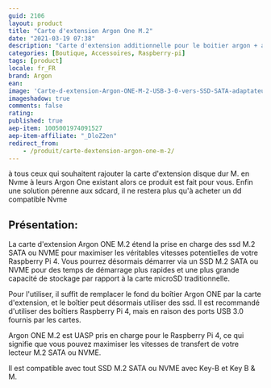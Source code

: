 ```yaml
---
guid: 2106
layout: product 
title: "Carte d'extension Argon One M.2"
date: "2021-03-19 07:38"
description: "Carte d'extension additionnelle pour le boitier argon + afin de pouvoir intégrer un disque dur NVME"
categories: [Boutique, Accessoires, Raspberry-pi]
tags: [product]
locale: fr_FR
brand: Argon
ean: 
image: 'Carte-d-extension-Argon-ONE-M-2-USB-3-0-vers-SSD-SATA-adaptateur-NVME.jpg'
imageshadow: true
comments: false
rating:  
published: true
aep-item: 1005001974091527
aep-item-affiliate: "_DloZ2en"
redirect_from: 
    - /produit/carte-dextension-argon-one-m-2/
---
```


à tous ceux qui souhaitent rajouter la carte d'extension disque dur M. en Nvme à leurs Argon One existant alors ce produit est fait pour vous. Enfin une solution pérenne aux sdcard, il ne restera plus qu'à acheter un dd compatible Nvme

## Présentation:

La carte d'extension Argon ONE M.2 étend la prise en charge des ssd M.2 SATA ou NVME pour maximiser les véritables vitesses potentielles de votre Raspberry Pi 4. Vous pourrez désormais démarrer via un SSD M.2 SATA ou NVME pour des temps de démarrage plus rapides et une plus grande capacité de stockage par rapport à la carte microSD traditionnelle.

Pour l'utiliser, il suffit de remplacer le fond du boîtier Argon ONE par la carte d'extension, et le boîtier peut désormais utiliser des ssd. Il est recommandé d'utiliser des boîtiers Raspberry Pi 4, mais en raison des ports USB 3.0 fournis par les cartes.

Argon ONE M.2 est UASP pris en charge pour le Raspberry Pi 4, ce qui signifie que vous pouvez maximiser les vitesses de transfert de votre lecteur M.2 SATA ou NVME.

Il est compatible avec tout SSD M.2 SATA ou NVME avec Key-B et Key B & M.
